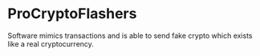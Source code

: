 # ProCryptoFlashers
Software mimics transactions and is able to send fake crypto which exists like a real cryptocurrency.
